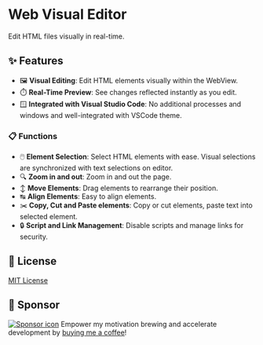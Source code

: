 # Web Visual Editor
Edit HTML files visually in real-time.

## ✨ Features
- 🖼️ **Visual Editing**: Edit HTML elements visually within the WebView.
- ⏱️ **Real-Time Preview**: See changes reflected instantly as you edit.
- 🪟 **Integrated with Visual Studio Code**: No additional processes and windows and well-integrated with VSCode theme.

### 📋 Functions
- 🖱️ **Element Selection**: Select HTML elements with ease. Visual selections are synchronized with text selections on editor.
- 🔍 **Zoom in and out**: Zoom in and out the page.
- ↕ **Move Elements**: Drag elements to rearrange their position.
- ↹ **Align Elements**: Easy to align elements.
- ✂️ **Copy, Cut and Paste elements**: Copy or cut elements, paste text into selected element.
- 🔒 **Script and Link Management**: Disable scripts and manage links for security.

## 📜 License
[MIT License](LICENSE)

## 💛 Sponsor
[![Sponsor icon](https://img.shields.io/static/v1?label=Sponsor&message=%E2%9D%A4&logo=GitHub&color=%23fe8e86)](https://github.com/sponsors/urin)
Empower my motivation brewing and accelerate development by [buying me a coffee](https://github.com/sponsors/urin)!